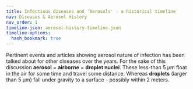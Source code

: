 ```yaml
---
title: Infectious diseases and 'Aerosols' - a historical timeline
nav: Diseases & Aerosol History
nav_order: 1
timeline-json: aerosol-history-timeline.json
timeline-options: 
  hash_bookmark: true
---
```


Pertinent events and articles showing aerosol nature of infection has been talked about for other diseases over the years. For the sake of this discussion **aerosol** = **airborne** = **droplet nuclei**. These less-than 5 μm float in the air for some time and travel some distance. Whereas **droplets** (larger than 5 μm) fall under gravity to a surface - possibly within 2 meters.

